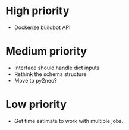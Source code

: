 # High priority
+ Dockerize buildbot API

# Medium priority
+ Interface should handle dict inputs
+ Rethink the schema structure
+ Move to py2neo?

# Low priority
+ Get time estimate to work with multiple jobs.

